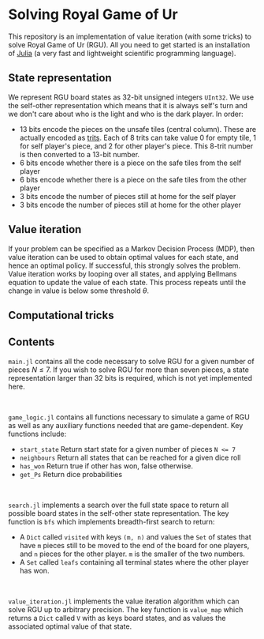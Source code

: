# Solving Royal Game of Ur

This repository is an implementation of value iteration (with some tricks) to solve Royal Game of Ur (RGU). All you need to get started is an installation of [Julia](https://julialang.org/downloads/) (a very fast and lightweight scientific programming language).

## State representation

We represent RGU board states as 32-bit unsigned integers `UInt32`. We use the self-other representation which means that it is always self's turn and we don't care about who is the light and who is the dark player. In order:
- 13 bits encode the pieces on the unsafe tiles (central column). These are actually encoded as [trits](https://en.wikipedia.org/wiki/Ternary_numeral_system). Each of 8 trits can take value 0 for empty tile, 1 for self player's piece, and 2 for other player's piece. This 8-trit number is then converted to a 13-bit number. 
- 6 bits encode whether there is a piece on the safe tiles from the self player
- 6 bits encode whether there is a piece on the safe tiles from the other player
- 3 bits encode the number of pieces still at home for the self player
- 3 bits encode the number of pieces still at home for the other player

## Value iteration

If your problem can be specified as a Markov Decision Process (MDP), then value iteration can be used to obtain optimal values for each state, and hence an optimal policy. If successful, this strongly solves the problem. Value iteration works by looping over all states, and applying Bellmans equation to update the value of each state. This process repeats until the change in value is below some threshold $\theta$.

## Computational tricks



## Contents

`main.jl` contains all the code necessary to solve RGU for a given number of pieces $N\leq7$. If you wish to solve RGU for more than seven pieces, a state representation larger than 32 bits is required, which is not yet implemented here.

&nbsp; 

`game_logic.jl` contains all functions necessary to simulate a game of RGU as well as any auxiliary functions needed that are game-dependent. Key functions include:
- `start_state` Return start state for a given number of pieces `N <= 7`
- `neighbours` Return all states that can be reached for a given dice roll
- `has_won` Return true if other has won, false otherwise.
- `get_Ps` Return dice probabilities

&nbsp; 

`search.jl` implements a search over the full state space to return all possible board states in the self-other state representation. The key function is `bfs` which implements breadth-first search to return:
- A `Dict` called `visited` with keys `(m, n)` and values the `Set` of states that have `m` pieces still to be moved to the end of the board for one players, and `n` pieces for the other player. `m` is the smaller of the two numbers.
- A `Set` called `leafs` containing all terminal states where the other player has won.

&nbsp; 

`value_iteration.jl` implements the value iteration algorithm which can solve RGU up to arbitrary precision. The key function is `value_map` which returns a `Dict` called `V` with as keys board states, and as values the associated optimal value of that state.
